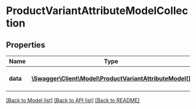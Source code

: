 # ProductVariantAttributeModelCollection

## Properties
Name | Type | Description | Notes
------------ | ------------- | ------------- | -------------
**data** | [**\Swagger\Client\Model\ProductVariantAttributeModel[]**](ProductVariantAttributeModel.md) | A collection of attribute values | [optional] 


[[Back to Model list]](../README.md#documentation-for-models) [[Back to API list]](../README.md#documentation-for-api-endpoints) [[Back to README]](../README.md)



